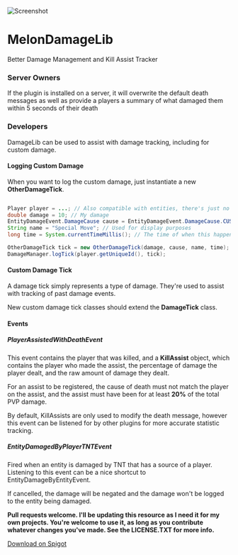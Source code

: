 ![Screenshot](https://s3.amazonaws.com/f.cl.ly/items/1J0W0i1b1C1M1H2Y3N2C/Image%202016-03-25%20at%202.07.21%20AM.png?v=62209310)

# MelonDamageLib
Better Damage Management and Kill Assist Tracker

### Server Owners
If the plugin is installed on a server, it will overwrite the default death messages as well as provide a players a summary of what damaged them within 5 seconds of their death

### Developers
DamageLib can be used to assist with damage tracking, including for custom damage.

#### Logging Custom Damage

When you want to log the custom damage, just instantiate a new **OtherDamageTick**.

```java

Player player = ...; // Also compatible with entities, there's just no chat output
double damage = 10; // My damage
EntityDamageEvent.DamageCause cause = EntityDamageEvent.DamageCause.CUSTOM; // An associated damage cause
String name = "Special Move"; // Used for display purposes
long time = System.currentTimeMillis(); // The time of when this happened. Damage received over 5 seconds ago will not be shown.

OtherDamageTick tick = new OtherDamageTick(damage, cause, name, time);
DamageManager.logTick(player.getUniqueId(), tick);

```

#### Custom Damage Tick
A damage tick simply represents a type of damage. They're used to assist with tracking of past damage events.

New custom damage tick classes should extend the **DamageTick** class.

#### Events

##### PlayerAssistedWithDeathEvent
This event contains the player that was killed, and a **KillAssist** object, which contains the player who made the assist, the percentage of damage the player dealt, and the raw amount of damage they dealt.

For an assist to be registered, the cause of death must not match the player on the assist, and the assist must have been for at least **20%** of the total PVP damage.

By default, KillAssists are only used to modify the death message, however this event can be listened for by other plugins for more accurate statistic tracking.

##### EntityDamagedByPlayerTNTEvent
Fired when an entity is damaged by TNT that has a source of a player. Listening to this event can be a nice shortcut to EntityDamageByEntityEvent.

If cancelled, the damage will be negated and the damage won't be logged to the entity being damaged.

__Pull requests welcome. I'll be updating this resource as I need it for my own projects. You're welcome to use it, as long as you contribute whatever changes you've made. See the LICENSE.TXT for more info.__

[Download on Spigot](https://www.spigotmc.org/resources/melondamagelib.20671/)
